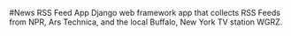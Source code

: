 #News RSS Feed App
Django web framework app that collects RSS Feeds from NPR, Ars Technica, and the local Buffalo, New York TV station WGRZ.
